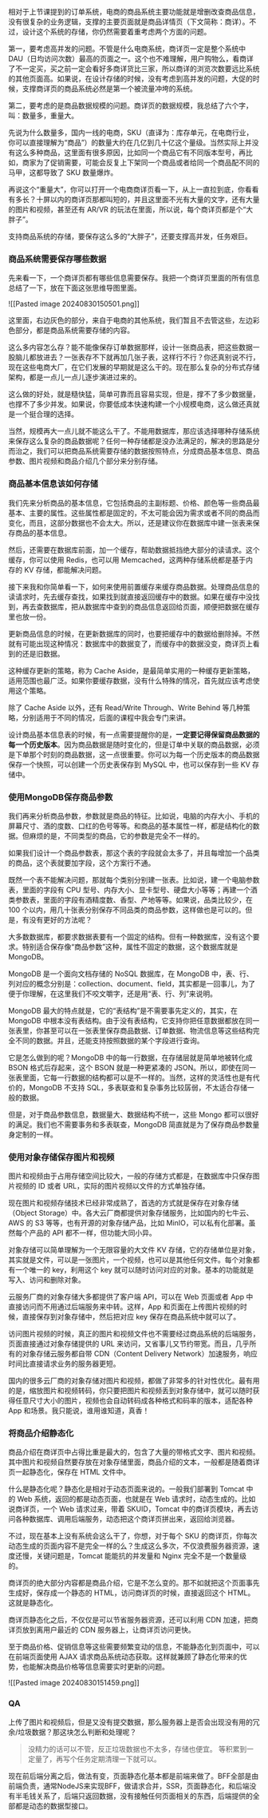 
相对于上节课提到的订单系统，电商的商品系统主要功能就是增删改查商品信息，没有很复杂的业务逻辑，支撑的主要页面就是商品详情页（下文简称：商详）。不过，设计这个系统的存储，你仍然需要着重考虑两个方面的问题。

第一，要考虑高并发的问题。不管是什么电商系统，商详页一定是整个系统中 DAU（日均访问次数）最高的页面之一。这个也不难理解，用户购物么，看商详了不一定买，买之前一定会看好多商详货比三家，所以商详的浏览次数要远比系统的其他页面高。如果说，在设计存储的时候，没有考虑到高并发的问题，大促的时候，支撑商详页的商品系统必然是第一个被流量冲垮的系统。

第二，要考虑的是商品数据规模的问题。商详页的数据规模，我总结了六个字，叫：数量多，重量大。

先说为什么数量多，国内一线的电商，SKU（直译为：库存单元，在电商行业，你可以直接理解为“商品”）的数量大约在几亿到几十亿这个量级。当然实际上并没有这么多种商品，这里面有很多原因，比如同一个商品它有不同版本型号，再比如，商家为了促销需要，可能会反复上下架同一个商品或者给同一个商品配不同的马甲，这都导致了 SKU 数量爆炸。

再说这个“重量大”，你可以打开一个电商商详页看一下，从上一直拉到底，你看看有多长？十屏以内的商详页那都叫短的，并且这里面不光有大量的文字，还有大量的图片和视频，甚至还有 AR/VR 的玩法在里面，所以说，每个商详页都是个“大胖子”。

支持商品系统的存储，要保存这么多的“大胖子”，还要支撑高并发，任务艰巨。

### 商品系统需要保存哪些数据

先来看一下，一个商详页都有哪些信息需要保存。我把一个商详页里面的所有信息总结了一下，放在下面这张思维导图里面。

![[Pasted image 20240830150501.png]]

这里面，右边灰色的部分，来自于电商的其他系统，我们暂且不去管这些，左边彩色部分，都是商品系统需要存储的内容。

这么多内容怎么存？能不能像保存订单数据那样，设计一张商品表，把这些数据一股脑儿都放进去？一张表存不下就再加几张子表，这样行不行？你还真别说不行，现在这些电商大厂，在它们发展的早期就是这么干的。现在那么复杂的分布式存储架构，都是一点儿一点儿逐步演进过来的。

这么做的好处，就是糙快猛，简单可靠而且容易实现，但是，撑不了多少数据量，也撑不了多少并发。如果说，你要低成本快速构建一个小规模电商，这么做还真就是一个挺合理的选择。

当然，规模再大一点儿就不能这么干了。不能用数据库，那应该选择哪种存储系统来保存这么复杂的商品数据呢？任何一种存储都是没办法满足的，解决的思路是分而治之，我们可以把商品系统需要存储的数据按照特点，分成商品基本信息、商品参数、图片视频和商品介绍几个部分来分别存储。

### 商品基本信息该如何存储

我们先来分析商品的基本信息，它包括商品的主副标题、价格、颜色等一些商品最基本、主要的属性。这些属性都是固定的，不太可能会因为需求或者不同的商品而变化，而且，这部分数据也不会太大。所以，还是建议你在数据库中建一张表来保存商品的基本信息。

然后，还需要在数据库前面，加一个缓存，帮助数据抵挡绝大部分的读请求。这个缓存，你可以使用 Redis，也可以用 Memcached，这两种存储系统都是基于内存的 KV 存储，都能解决问题。

接下来我和你简单看一下，如何来使用前置缓存来缓存商品数据。处理商品信息的读请求时，先去缓存查找，如果找到就直接返回缓存中的数据。如果在缓存中没找到，再去查数据库，把从数据库中查到的商品信息返回给页面，顺便把数据在缓存里也放一份。

更新商品信息的时候，在更新数据库的同时，也要把缓存中的数据给删除掉。不然就有可能出现这种情况：数据库中的数据变了，而缓存中的数据没变，商详页上看到的还是旧数据。

这种缓存更新的策略，称为 Cache Aside，是最简单实用的一种缓存更新策略，适用范围也最广泛。如果你要缓存数据，没有什么特殊的情况，首先就应该考虑使用这个策略。

除了 Cache Aside 以外，还有 Read/Write Through、Write Behind 等几种策略，分别适用于不同的情况，后面的课程中我会专门来讲。

设计商品基本信息表的时候，有一点需要提醒你的是，**一定要记得保留商品数据的每一个历史版本**。因为商品数据是随时变化的，但是订单中关联的商品数据，必须是下单那个时刻的商品数据，这一点很重要。你可以为每一个历史版本的商品数据保存一个快照，可以创建一个历史表保存到 MySQL 中，也可以保存到一些 KV 存储中。

### 使用MongoDB保存商品参数

我们再来分析商品参数，参数就是商品的特征。比如说，电脑的内存大小、手机的屏幕尺寸、酒的度数、口红的色号等等。和商品的基本属性一样，都是结构化的数据。但麻烦的是，不同类型的商品，它的参数是完全不一样的。

如果我们设计一个商品参数表，那这个表的字段就会太多了，并且每增加一个品类的商品，这个表就要加字段，这个方案行不通。

既然一个表不能解决问题，那就每个类别分别建一张表。比如说，建一个电脑参数表，里面的字段有 CPU 型号、内存大小、显卡型号、硬盘大小等等；再建一个酒类参数表，里面的字段有酒精度数、香型、产地等等。如果说，品类比较少，在 100 个以内，用几十张表分别保存不同品类的商品参数，这样做也是可以的。但是，有没有更好的方法呢？

大多数数据库，都要求数据表要有一个固定的结构。但有一种数据库，没有这个要求。特别适合保存像“商品参数”这种，属性不固定的数据，这个数据库就是 MongoDB。

MongoDB 是一个面向文档存储的 NoSQL 数据库，在 MongoDB 中，表、行、列对应的概念分别是：collection、document、field，其实都是一回事儿，为了便于你理解，在这里我们不咬文嚼字，还是用“表、行、列”来说明。

MongoDB 最大的特点就是，它的“表结构”是不需要事先定义的，其实，在 MongoDB 中根本没有表结构。由于没有表结构，它支持你把任意数据都放在同一张表里，你甚至可以在一张表里保存商品数据、订单数据、物流信息等这些结构完全不同的数据。并且，还能支持按照数据的某个字段进行查询。

它是怎么做到的呢？MongoDB 中的每一行数据，在存储层就是简单地被转化成 BSON 格式后存起来，这个 BSON 就是一种更紧凑的 JSON。所以，即使在同一张表里面，它每一行数据的结构都可以是不一样的。当然，这样的灵活性也是有代价的，MongoDB 不支持 SQL，多表联查和复杂事务比较孱弱，不太适合存储一般的数据。

但是，对于商品参数信息，数据量大、数据结构不统一，这些 Mongo  都可以很好的满足。我们也不需要事务和多表联查，MongoDB 简直就是为了保存商品参数量身定制的一样。

### 使用对象存储保存图片和视频

图片和视频由于占用存储空间比较大，一般的存储方式都是，在数据库中只保存图片视频的 ID 或者 URL，实际的图片视频以文件的方式单独存储。

现在图片和视频存储技术已经非常成熟了，首选的方式就是保存在对象存储（Object Storage）中。各大云厂商都提供对象存储服务，比如国内的七牛云、AWS 的 S3 等等，也有开源的对象存储产品，比如 MinIO，可以私有化部署。虽然每个产品的 API 都不一样，但功能大同小异。

对象存储可以简单理解为一个无限容量的大文件 KV 存储，它的存储单位是对象，其实就是文件，可以是一张图片，一个视频，也可以是其他任何文件。每个对象都有一个唯一的 key，利用这个 key 就可以随时访问对应的对象。基本的功能就是写入、访问和删除对象。

云服务厂商的对象存储大多都提供了客户端 API，可以在 Web 页面或者 App 中直接访问而不用通过后端服务来中转。这样，App 和页面在上传图片视频的时候，直接保存到对象存储中，然后把对应 key 保存在商品系统中就可以了。

访问图片视频的时候，真正的图片和视频文件也不需要经过商品系统的后端服务，页面直接通过对象存储提供的 URL 来访问，又省事儿又节约带宽。而且，几乎所有的对象存储云服务都自带 CDN（Content Delivery Network）加速服务，响应时间比直接请求业务的服务器更短。

国内的很多云厂商的对象存储对图片和视频，都做了非常多的针对性优化。最有用的是，缩放图片和视频转码，你只要把图片和视频丢到对象存储中，就可以随时获得任意尺寸大小的图片，视频也会自动转码成各种格式和码率的版本，适配各种 App 和场景。我只能说，谁用谁知道，真香！

### 将商品介绍静态化

商品介绍在商详页中占得比重是最大的，包含了大量的带格式文字、图片和视频。其中图片和视频自然要存放在对象存储里面，商品介绍的文本，一般都是随着商详页一起静态化，保存在 HTML 文件中。

什么是静态化呢？静态化是相对于动态页面来说的。一般我们部署到 Tomcat 中的 Web 系统，返回的都是动态页面，也就是在 Web 请求时，动态生成的。比如说商详页，一个 Web 请求过来，带着 SKUID，Tomcat 中的商详页模块，再去访问各种数据库、调用后端服务，动态把这个商详页拼出来，返回给浏览器。

不过，现在基本上没有系统会这么干了，你想，对于每个 SKU 的商详页，你每次动态生成的页面内容不是完全一样的么？生成这么多次，不仅浪费服务器资源，速度还慢，关键问题是，Tomcat 能能抗的并发量和 Nginx 完全不是一个数量级的。

商详页的绝大部分内容都是商品介绍，它是不怎么变的。那不如就把这个页面事先生成好，保存成一个静态的 HTML，访问商详页的时候，直接返回这个 HTML。这就是静态化。

商详页静态化之后，不仅仅是可以节省服务器资源，还可以利用 CDN 加速，把商详页放到离用户最近的 CDN 服务器上，让商详页访问更快。

至于商品价格、促销信息等这些需要频繁变动的信息，不能静态化到页面中，可以在前端页面使用 AJAX 请求商品系统动态获取。这样就兼顾了静态化带来的优势，也能解决商品价格等信息需要实时更新的问题。

![[Pasted image 20240830151459.png]]

### QA

上传了图片和视频后，但是又没有提交数据，那么服务器上是否会出现没有用的冗余/垃圾数据？那这块怎么判断和处理呢？

> 没精力的话可以不管，反正垃圾数据也不太多，存储也便宜。 等积累到一定量了，再写个任务定期清理一下就可以。


现在前后端分离之后，做法有变，页面静态化基本都是前端来做了。BFF全部是由前端负责，通常NodeJS来实现BFF，做请求合并，SSR，页面静态化，和后端没有半毛钱关系了，后端只返回数据，没有接触任何页面相关的东西，后端提供的全部都是动态的数据型接口。